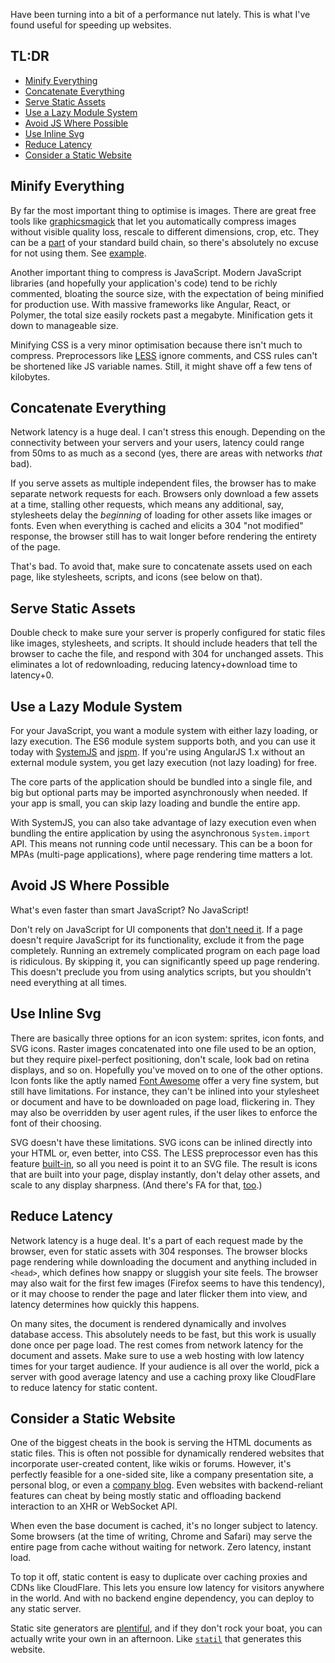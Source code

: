 Have been turning into a bit of a performance nut lately. This is what I've
found useful for speeding up websites.

## TL:DR

* [Minify Everything](#minify-everything)
* [Concatenate Everything](#concatenate-everything)
* [Serve Static Assets](#serve-static-assets)
* [Use a Lazy Module System](#use-a-lazy-module-system)
* [Avoid JS Where Possible](#avoid-js-where-possible)
* [Use Inline Svg](#use-inline-svg)
* [Reduce Latency](#reduce-latency)
* [Consider a Static Website](#consider-a-static-website)

## Minify Everything

By far the most important thing to optimise is images. There are great free
tools like [graphicsmagick](http://www.graphicsmagick.org) that let you
automatically compress images without visible quality loss, rescale to
different dimensions, crop, etc. They can be a
[part](https://github.com/scalableminds/gulp-image-resize) of your standard
build chain, so there's absolutely no excuse for not using them. See
[example](https://github.com/Mitranim/stylific/blob/master/gulpfile.js).

Another important thing to compress is JavaScript. Modern JavaScript libraries
(and hopefully your application's code) tend to be richly commented, bloating
the source size, with the expectation of being minified for production use. With
massive frameworks like Angular, React, or Polymer, the total size easily
rockets past a megabyte. Minification gets it down to manageable size.

Minifying CSS is a very minor optimisation because there isn't much to compress.
Preprocessors like [LESS](http://lesscss.org) ignore comments, and CSS rules
can't be shortened like JS variable names. Still, it might shave off a few tens
of kilobytes.

## Concatenate Everything

Network latency is a huge deal. I can't stress this enough. Depending on the
connectivity between your servers and your users, latency could range from 50ms
to as much as a second (yes, there are areas with networks _that_ bad).

If you serve assets as multiple independent files, the browser has to make
separate network requests for each. Browsers only download a few assets at a
time, stalling other requests, which means any additional, say, stylesheets
delay the _beginning_ of loading for other assets like images or fonts. Even
when everything is cached and elicits a 304 "not modified" response, the browser
still has to wait longer before rendering the entirety of the page.

That's bad. To avoid that, make sure to concatenate assets used on each page,
like stylesheets, scripts, and icons (see below on that).

## Serve Static Assets

Double check to make sure your server is properly configured for static files
like images, stylesheets, and scripts. It should include headers that tell the
browser to cache the file, and respond with 304 for unchanged assets. This
eliminates a lot of redownloading, reducing latency+download time to latency+0.

## Use a Lazy Module System

For your JavaScript, you want a module system with either lazy loading, or lazy
execution. The ES6 module system supports both, and you can use it today with
[SystemJS](https://github.com/systemjs/systemjs) and [jspm](http://jspm.io). If
you're using AngularJS 1.x without an external module system, you get lazy
execution (not lazy loading) for free.

The core parts of the application should be bundled into a single file, and big
but optional parts may be imported asynchronously when needed. If your app is
small, you can skip lazy loading and bundle the entire app.

With SystemJS, you can also take advantage of lazy execution even when bundling
the entire application by using the asynchronous `System.import` API. This means
not running code until necessary. This can be a boon for MPAs (multi-page
applications), where page rendering time matters a lot.

## Avoid JS Where Possible

What's even faster than smart JavaScript? No JavaScript!

Don't rely on JavaScript for UI components that [don't need
it](http://mitranim.com/stylific/components/). If a page doesn't require
JavaScript for its functionality, exclude it from the page completely. Running
an extremely complicated program on each page load is ridiculous. By skipping
it, you can significantly speed up page rendering. This doesn't preclude you
from using analytics scripts, but you shouldn't need everything at all times.

## Use Inline Svg

There are basically three options for an icon system: sprites, icon fonts, and
SVG icons. Raster images concatenated into one file used to be an option, but
they require pixel-perfect positioning, don't scale, look bad on retina
displays, and so on. Hopefully you've moved on to one of the other options. Icon
fonts like the aptly named [Font Awesome](http://fontawesome.io) offer a very
fine system, but still have limitations. For instance, they can't be inlined
into your stylesheet or document and have to be downloaded on page load,
flickering in. They may also be overridden by user agent rules, if the user
likes to enforce the font of their choosing.

SVG doesn't have these limitations. SVG icons can be inlined directly into your
HTML or, even better, into CSS. The LESS preprocessor even has this feature
[built-in](http://lesscss.org/functions/#misc-functions-data-uri), so all you
need is point it to an SVG file. The result is icons that are built into your
page, display instantly, don't delay other assets, and scale to any display
sharpness. (And there's FA for that,
[too](https://github.com/encharm/Font-Awesome-SVG-PNG).)

## Reduce Latency

Network latency is a huge deal. It's a part of each request made by the browser,
even for static assets with 304 responses. The browser blocks page rendering
while downloading the document and anything included in `<head>`, which defines
how snappy or sluggish your site feels. The browser may also wait for the first
few images (Firefox seems to have this tendency), or it may choose to render the
page and later flicker them into view, and latency determines how quickly this
happens.

On many sites, the document is rendered dynamically and involves database
access. This absolutely needs to be fast, but this work is usually done once per
page load. The rest comes from network latency for the document and assets. Make
sure to use a web hosting with low latency times for your target audience. If
your audience is all over the world, pick a server with good average latency and
use a caching proxy like CloudFlare to reduce latency for static content.

## Consider a Static Website

One of the biggest cheats in the book is serving the HTML documents as static
files. This is often not possible for dynamically rendered websites that
incorporate user-created content, like wikis or forums. However, it's perfectly
feasible for a one-sided site, like a company presentation site, a personal
blog, or even a [company blog](http://facebook.github.io/react/blog/). Even
websites with backend-reliant features can cheat by being mostly static and
offloading backend interaction to an XHR or WebSocket API.

When even the base document is cached, it's no longer subject to latency. Some
browsers (at the time of writing, Chrome and Safari) may serve the entire page
from cache without waiting for network. Zero latency, instant load.

To top it off, static content is easy to duplicate over caching proxies and CDNs
like CloudFlare. This lets you ensure low latency for visitors anywhere in the
world. And with no backend engine dependency, you can deploy to any static
server.

Static site generators are [plentiful](https://www.staticgen.com), and if they
don't rock your boat, you can actually write your own in an afternoon. Like
[`statil`](https://github.com/Mitranim/statil) that generates this website.
